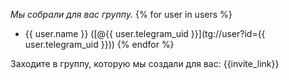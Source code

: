 *Мы собрали для вас группу.*
{% for user in users %}
 - {{ user.name }} ([@{{ user.telegram_uid }}](tg://user?id={{ user.telegram_uid }}))
{% endfor %}

Заходите в группу, которую мы создали для вас: {{invite_link}}
